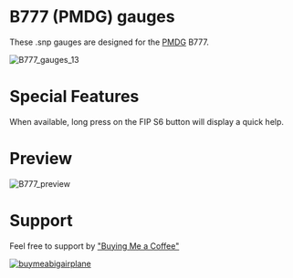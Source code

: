 # B777 (PMDG) gauges

These .snp gauges are designed for the [PMDG](https://pmdg.com/msfs/) B777.

![B777_gauges_13](https://github.com/user-attachments/assets/998e4097-6c9a-4de6-acf0-96d63033c98b)

# Special Features

When available, long press on the FIP S6 button will display a quick help.

# Preview

![B777_preview](https://github.com/user-attachments/assets/52274caf-a1d2-4533-ae8c-17ebcf848bea)

# Support

Feel free to support by ["Buying Me a Coffee" ](https://buymeacoffee.com/1l2p)

[![buymeabigairplane](https://github.com/1l2p-dev/spad-fip-gauges/assets/26790042/db47cd19-976c-4e12-ae8c-80bd245a558b)](https://buymeacoffee.com/1l2p)
